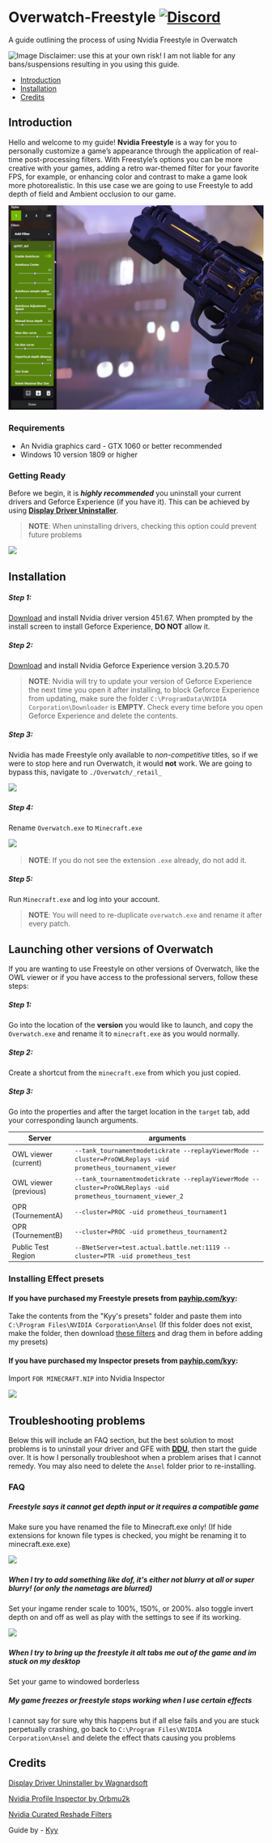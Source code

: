 # Overwatch-Freestyle [![Discord](https://img.shields.io/discord/743941628020129853.svg?label=&logo=discord&logoColor=ffffff&color=7389D8&labelColor=6A7EC2)](https://discord.gg/XM93ZdB)

A guide outlining the process of using Nvidia Freestyle in Overwatch


![Image](/images/NDUpoHM.png)
Disclaimer: use this at your own risk! I am not liable for any bans/suspensions resulting in you using this guide.
<!-- TOC -->

  - [Introduction](#introduction)
  - [Installation](#installation)
  - [Credits](#credits)

<!-- /TOC -->
## Introduction

Hello and welcome to my guide! **Nvidia Freestyle** is a way for you to personally customize a game’s appearance through the application of real-time post-processing filters. With Freestyle’s options you can be more creative with your games, adding a retro war-themed filter for your favorite FPS, for example, or enhancing color and contrast to make a game look more photorealistic. In this use case we are going to use Freestyle to add depth of field and Ambient occlusion to our game.


![](images/0923675.png)


### Requirements

- An Nvidia graphics card - GTX 1060 or better recommended
- Windows 10 version 1809 or higher


### Getting Ready
Before we begin, it is _**highly recommended**_ you uninstall your current drivers and Geforce Experience (if you have it). This can be achieved by using [**Display Driver Uninstaller**](https://youtu.be/xn8z39tiEL0?t=158).
> **NOTE**: When uninstalling drivers, checking this option could prevent future problems

![](images/xxlqie.PNG)


## Installation


##### Step 1:
[Download](https://www.guru3d.com/files-details/geforce-451-67-whql-driver-download.html) and install Nvidia driver version 451.67. When prompted by the install screen to install Geforce Experience, **DO NOT** allow it.


##### Step 2:
[Download](https://us.download.nvidia.com/GFE/GFEClient/3.20.5.70/GeForce_Experience_v3.20.5.70.exe) and install Nvidia Geforce Experience version 3.20.5.70
>**NOTE**: Nvidia will try to update your version of Geforce Experience the next time you open it after installing, to block Geforce Experience from updating, make sure the folder `C:\ProgramData\NVIDIA Corporation\Downloader` is **EMPTY**. Check every time before you open Geforce Experience and delete the contents.


##### Step 3:
Nvidia has made Freestyle only available to _non-competitive_ titles, so if we were to stop here and run Overwatch, it would **not** work. We are going to bypass this, navigate to `./Overwatch/_retail_`

![](images/xzBgO5R.png)


##### Step 4:
Rename `Overwatch.exe` to `Minecraft.exe`

![](images/02jnsE.PNG)
> **NOTE**:  If you do not see the extension `.exe` already, do not add it.

##### Step 5:
Run `Minecraft.exe` and log into your account.

> **NOTE**: You will need to re-duplicate `overwatch.exe` and rename it after every patch.

## Launching other versions of Overwatch

If you are wanting to use Freestyle on other versions of Overwatch, like the OWL viewer or if you have access to the professional servers, follow these steps:

##### Step 1:

Go into the location of the **version** you would like to launch, and copy the `Overwatch.exe` and rename it to `minecraft.exe` as you would normally.

##### Step 2:

Create a shortcut from the `minecraft.exe` from which you just copied.

##### Step 3:

Go into the properties and after the target location in the `target` tab, add your corresponding launch arguments.


|Server |arguments
--- | ---
|OWL viewer (current)|`--tank_tournamentmodetickrate --replayViewerMode --cluster=ProOWLReplays -uid prometheus_tournament_viewer`
|OWL viewer (previous)   | `--tank_tournamentmodetickrate --replayViewerMode --cluster=ProOWLReplays -uid prometheus_tournament_viewer_2`   |
|OPR (TournementA)|`--cluster=PROC -uid prometheus_tournament1`
|OPR (TournementB)|`--cluster=PROC -uid prometheus_tournament2`
| Public Test Region  |`--BNetServer=test.actual.battle.net:1119 --cluster=PTR -uid prometheus_test`|


### Installing Effect presets

#### If you have purchased my Freestyle presets from [payhip.com/kyy](https://payhip.com/kyy):

Take the contents from the "Kyy's presets" folder and paste them into `C:\Program Files\NVIDIA Corporation\Ansel` (If this folder does not exist, make the folder, then download [these filters](https://international-gfe.download.nvidia.com/GFE/GFEClient/ReShadeFilters/v1.0/Curated_ReShade_Filters.zip) and drag them in before adding my presets)

#### If you have purchased my Inspector presets from [payhip.com/kyy](https://payhip.com/kyy):
Import `FOR MINECRAFT.NIP` into Nvidia Inspector

![](images/GDBBOh8.png)


## Troubleshooting problems
Below this will include an FAQ section, but the best solution to most problems is to uninstall your driver and GFE with [**DDU**](#getting-ready), then start the guide over. It is how I personally troubleshoot when a problem arises that I cannot remedy.
You may also need to delete the `Ansel` folder prior to re-installing.

### FAQ

##### Freestyle says it cannot get depth input or it requires a compatible game
Make sure you have renamed the file to Minecraft.exe only! (If hide extensions for known file types is checked, you might be renaming it to minecraft.exe.exe)

![](images/TUHO54K.png)

##### When I try to add something like dof, it's either not blurry at all or super blurry! (or only the nametags are blurred)
Set your ingame render scale to 100%, 150%, or 200%. also toggle invert depth on and off as well as play with the settings to see if its working.

![](images/IKC4Jlp.png)
##### When I try to bring up the freestyle it alt tabs me out of the game and im stuck on my desktop
Set your game to windowed borderless
##### My game freezes or freestyle stops working when I use certain effects
I cannot say for sure why this happens but if all else fails and you are stuck perpetually crashing, go back to `C:\Program Files\NVIDIA Corporation\Ansel` and delete the effect thats causing you problems


## Credits
[Display Driver Uninstaller by Wagnardsoft](https://www.wagnardsoft.com/display-driver-uninstaller-ddu-)

[Nvidia Profile Inspector by Orbmu2k](https://github.com/Orbmu2k/nvidiaProfileInspector)

[Nvidia Curated Reshade Filters](https://international-gfe.download.nvidia.com/GFE/GFEClient/ReShadeFilters/v1.0/Curated_ReShade_Filters.zip)

Guide by - [Kyy](https://snky.cc)

